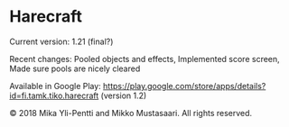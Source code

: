 # Harecraft
Current version: 1.21 (final?)

Recent changes: Pooled objects and effects, Implemented score screen, Made sure pools are nicely cleared

Available in Google Play: https://play.google.com/store/apps/details?id=fi.tamk.tiko.harecraft (version 1.2)

© 2018 Mika Yli-Pentti and Mikko Mustasaari. All rights reserved.
